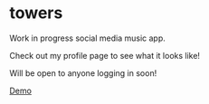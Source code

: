 # towers

Work in progress social media music app.

Check out my profile page to see what it looks like!

Will be open to anyone logging in soon!

[Demo](https://towersmusic.io/dannyrangel)
